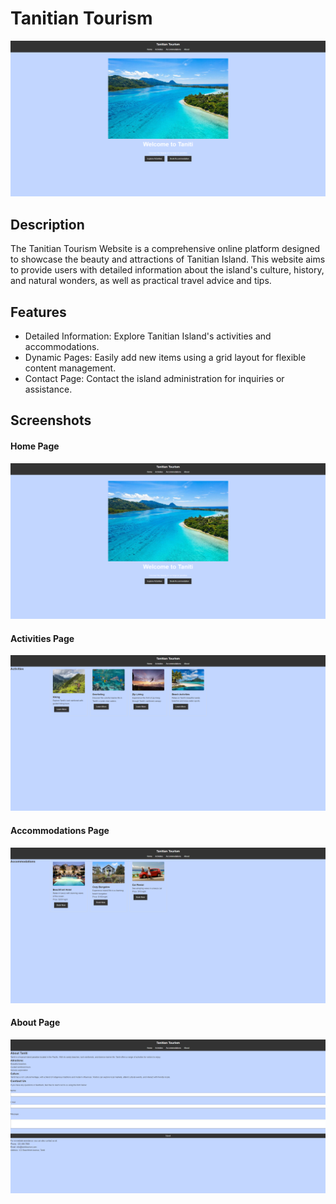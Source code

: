 # Tanitian Tourism

![Home Page](images/website/home_Page.png)

## Description

The Tanitian Tourism Website is a comprehensive online platform designed to showcase the beauty and attractions of Tanitian Island. This website aims to provide users with detailed information about the island's culture, history, and natural wonders, as well as practical travel advice and tips.

## Features

- Detailed Information: Explore Tanitian Island's activities and accommodations.
- Dynamic Pages: Easily add new items using a grid layout for flexible content management.
- Contact Page: Contact the island administration for inquiries or assistance.

## Screenshots

#### Home Page

![](images/website/home_Page.png)

#### Activities Page

![](images/website/activities_Page.png)

#### Accommodations Page

![](images/website/Accommodations_Page.png)

#### About Page

![](images/website/about_Page.png)
